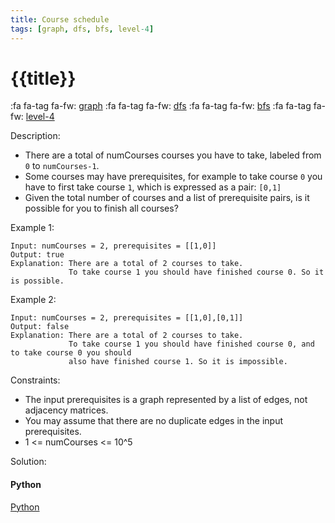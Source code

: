 ```yaml
---
title: Course schedule
tags: [graph, dfs, bfs, level-4]
---
```


# {{title}}

:fa fa-tag fa-fw: [graph]({{tagspath}}/graph)
:fa fa-tag fa-fw: [dfs]({{tagspath}}/dfs)
:fa fa-tag fa-fw: [bfs]({{tagspath}}/bfs)
:fa fa-tag fa-fw: [level-4]({{tagspath}}/level-4)

Description:

- There are a total of numCourses courses you have to take, labeled from `0` to `numCourses-1`.
- Some courses may have prerequisites, for example to take course `0` you have to first take course `1`, which is expressed as a pair: `[0,1]`
- Given the total number of courses and a list of prerequisite pairs, is it possible for you to finish all courses?

Example 1:

```text
Input: numCourses = 2, prerequisites = [[1,0]]
Output: true
Explanation: There are a total of 2 courses to take.
             To take course 1 you should have finished course 0. So it is possible.
```

Example 2:

```text
Input: numCourses = 2, prerequisites = [[1,0],[0,1]]
Output: false
Explanation: There are a total of 2 courses to take.
             To take course 1 you should have finished course 0, and to take course 0 you should
             also have finished course 1. So it is impossible.
```

Constraints:

- The input prerequisites is a graph represented by a list of edges, not adjacency matrices.
- You may assume that there are no duplicate edges in the input prerequisites.
- 1 <= numCourses <= 10^5

Solution:

<!-- tabs:start -->
#### **Python**

[Python](../pycode/graph/course-schedule.py ':include :type=code')
<!-- tabs:end -->
